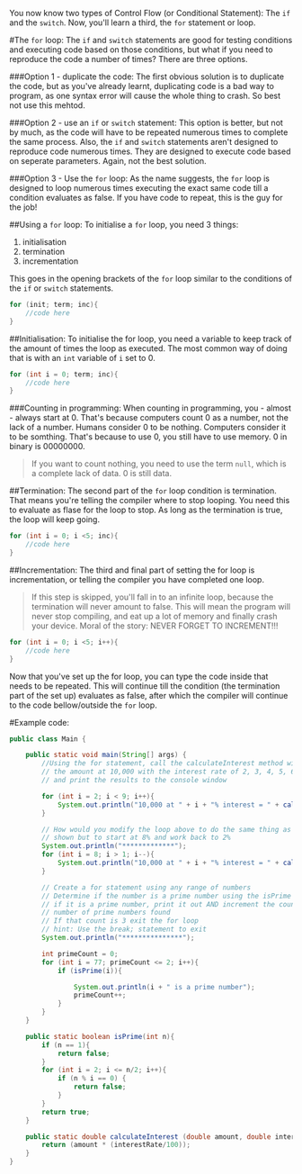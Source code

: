 You now know two types of Control Flow (or Conditional Statement): The `if` and the `switch`. Now, you'll learn a third, the `for` statement or loop.

#The `for` loop:
The `if` and `switch` statements are good for testing conditions and executing code based on those conditions, but what if you need to reproduce the code a number of times? There are three options.

###Option 1 - duplicate the code:
The first obvious solution is to duplicate the code, but as you've already learnt, duplicating code is a bad way to program, as one syntax error will cause the whole thing to crash. So best not use this mehtod.

###Option 2 - use an `if` or `switch` statement:
This option is better, but not by much, as the code will have to be repeated numerous times to complete the same process. Also, the `if` and `switch` statements aren't designed to reproduce code numerous times. They are designed to execute code based on seperate parameters. Again, not the best solution.

###Option 3 - Use the `for` loop:
As the name suggests, the `for` loop is designed to loop numerous times executing the exact same code till a condition evaluates as false. If you have code to repeat, this is the guy for the job!

##Using a `for` loop:
To initialise a `for` loop, you need 3 things:
1. initialisation
2. termination
3. incrementation

This goes in the opening brackets of the `for` loop similar to the conditions of the `if` or `switch` statements.

```java
for (init; term; inc){
    //code here
}
```

##Initialisation:
To initialise the for loop, you need a variable to keep track of the amount of times the loop as executed. The most common way of doing that is with an `int` variable of `i` set to 0.

```java
for (int i = 0; term; inc){
    //code here
}
```

###Counting in programming:
When counting in programming, you - almost - always start at 0. That's because computers count 0 as a number, not the lack of a number. Humans consider 0 to be nothing. Computers consider it to be somthing. That's because to use 0, you still have to use memory. 0 in binary is 00000000.
> If you want to count nothing, you need to use the term `null`, which is a complete lack of data. 0 is still data.

##Termination:
The second part of the `for` loop condition is termination. That means you're telling the compiler where to stop looping. You need this to evaluate as flase for the loop to stop. As long as the termination is true, the loop will keep going.

```java
for (int i = 0; i <5; inc){
    //code here
}
```

##Incrementation:
The third and final part of setting the for loop is incrementation, or telling the compiler you have completed one loop.
> If this step is skipped, you'll fall in to an infinite loop, because the termination will never amount to false. This will mean the program will never stop compiling, and eat up a lot of memory and finally crash your device. Moral of the story: NEVER FORGET TO INCREMENT!!!

```java
for (int i = 0; i <5; i++){
    //code here
}
```

Now that you've set up the for loop, you can type the code inside that needs to be repeated. This will continue till the condition (the termination part of the set up) evaluates as false, after which the compiler will continue to the code bellow/outside the `for` loop.

#Example code:

```java
public class Main {

    public static void main(String[] args) {
	    //Using the for statement, call the calculateInterest method with
        // the amount at 10,000 with the interest rate of 2, 3, 4, 5, 6, 7 and 8
        // and print the results to the console window

        for (int i = 2; i < 9; i++){
            System.out.println("10,000 at " + i + "% interest = " + calculateInterest(10000, i));
        }

        // How would you modify the loop above to do the same thing as
        // shown but to start at 8% and work back to 2%
        System.out.println("*************");
        for (int i = 8; i > 1; i--){
            System.out.println("10,000 at " + i + "% interest = " + calculateInterest(10000, i));
        }

        // Create a for statement using any range of numbers
        // Determine if the number is a prime number using the isPrime method
        // if it is a prime number, print it out AND increment the count of the
        // number of prime numbers found
        // If that count is 3 exit the for loop
        // hint: Use the break; statement to exit
        System.out.println("***************");

        int primeCount = 0;
        for (int i = 77; primeCount <= 2; i++){
            if (isPrime(i)){

                System.out.println(i + " is a prime number");
                primeCount++;
            }
        }
    }

    public static boolean isPrime(int n){
        if (n == 1){
            return false;
        }
        for (int i = 2; i <= n/2; i++){
            if (n % i == 0) {
                return false;
            }
        }
        return true;
    }

    public static double calculateInterest (double amount, double interestRate){
        return (amount * (interestRate/100));
    }
}
```